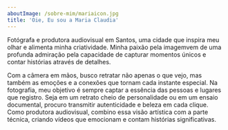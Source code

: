 ```yaml
---
aboutImage: /sobre-mim/mariaicon.jpg
title: 'Oie, Eu sou a Maria Claudia'
---
```


Fotógrafa e produtora audiovisual em Santos, uma cidade que inspira meu olhar e alimenta minha criatividade. Minha paixão pela imagemvem de uma profunda admiração pela capacidade de capturar momentos únicos e contar histórias através de detalhes.

Com a câmera em mãos, busco retratar não apenas o que vejo, mas também as emoções e a conexões que tornam cada instante especial. Na fotografia, meu objetivo é sempre captar a essência das pessoas e lugares que registro. Seja em um retrato cheio de personalidade ou em um ensaio documental, procuro transmitir autenticidade e beleza em cada clique. Como produtora audiovisual, combino essa visão artística com a parte técnica, criando vídeos que emocionam e contam histórias significativas.
